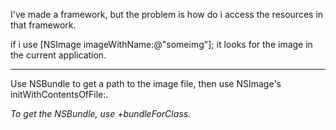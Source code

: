

I've made a framework, but the problem is how do i access the resources in that framework.

if i use [NSImage imageWithName:@"someimg"]; it looks for the image in the current application.

----

Use NSBundle to get a path to the image file, then use NSImage's initWithContentsOfFile:.

*To get the NSBundle, use     +bundleForClass.*
